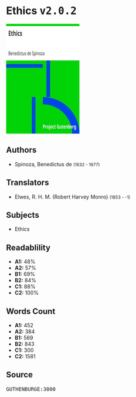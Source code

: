 # Ethics <kbd>v2.0.2</kbd>

![](./cover.medium.jpg "")

## Authors


 - Spinoza, Benedictus de <small>(1632 - 1677)</small>

## Translators


 - Elwes, R. H. M. (Robert Harvey Monro) <small>(1853 - -1)</small>

## Subjects


 - Ethics

## Readablility


 - **A1:** 48%
 - **A2:** 57%
 - **B1:** 69%
 - **B2:** 84%
 - **C1:** 88%
 - **C2:** 100%

## Words Count


 - **A1:** 452
 - **A2:** 384
 - **B1:** 569
 - **B2:** 843
 - **C1:** 300
 - **C2:** 1581

## Source


<kbd>GUTHENBURGE:3800</kbd>
